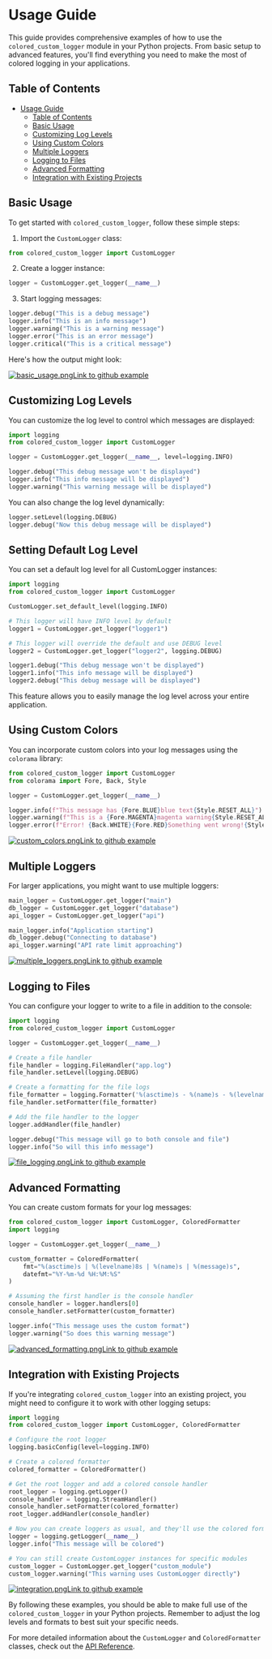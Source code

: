 # Usage Guide

This guide provides comprehensive examples of how to use the `colored_custom_logger` module in your Python projects. From basic setup to advanced features, you'll find everything you need to make the most of colored logging in your applications.

## Table of Contents

- [Usage Guide](#usage-guide)
  - [Table of Contents](#table-of-contents)
  - [Basic Usage](#basic-usage)
  - [Customizing Log Levels](#customizing-log-levels)
  - [Using Custom Colors](#using-custom-colors)
  - [Multiple Loggers](#multiple-loggers)
  - [Logging to Files](#logging-to-files)
  - [Advanced Formatting](#advanced-formatting)
  - [Integration with Existing Projects](#integration-with-existing-projects)

## Basic Usage

To get started with `colored_custom_logger`, follow these simple steps:

1. Import the `CustomLogger` class:

```python
from colored_custom_logger import CustomLogger
```

2. Create a logger instance:

```python
logger = CustomLogger.get_logger(__name__)
```

3. Start logging messages:

```python
logger.debug("This is a debug message")
logger.info("This is an info message")
logger.warning("This is a warning message")
logger.error("This is an error message")
logger.critical("This is a critical message")
```

Here's how the output might look:

[![basic_usage.png](./images/basic_usage.png)Link to github example](https://github.com/robin-collins/colored_custom_logger/blob/main/examples/basic_usage.py)

## Customizing Log Levels

You can customize the log level to control which messages are displayed:

```python
import logging
from colored_custom_logger import CustomLogger

logger = CustomLogger.get_logger(__name__, level=logging.INFO)

logger.debug("This debug message won't be displayed")
logger.info("This info message will be displayed")
logger.warning("This warning message will be displayed")
```

You can also change the log level dynamically:

```python
logger.setLevel(logging.DEBUG)
logger.debug("Now this debug message will be displayed")
```

## Setting Default Log Level

You can set a default log level for all CustomLogger instances:

```python
import logging
from colored_custom_logger import CustomLogger

CustomLogger.set_default_level(logging.INFO)

# This logger will have INFO level by default
logger1 = CustomLogger.get_logger("logger1")

# This logger will override the default and use DEBUG level
logger2 = CustomLogger.get_logger("logger2", logging.DEBUG)

logger1.debug("This debug message won't be displayed")
logger1.info("This info message will be displayed")
logger2.debug("This debug message will be displayed")
```

This feature allows you to easily manage the log level across your entire application.

## Using Custom Colors

You can incorporate custom colors into your log messages using the `colorama` library:

```python
from colored_custom_logger import CustomLogger
from colorama import Fore, Back, Style

logger = CustomLogger.get_logger(__name__)

logger.info(f"This message has {Fore.BLUE}blue text{Style.RESET_ALL}")
logger.warning(f"This is a {Fore.MAGENTA}magenta warning{Style.RESET_ALL}")
logger.error(f"Error! {Back.WHITE}{Fore.RED}Something went wrong!{Style.RESET_ALL}")
```

[![custom_colors.png](./images/custom_color_example.png)Link to github example](https://github.com/robin-collins/colored_custom_logger/blob/main/examples/ss_custom_color_example.py)

## Multiple Loggers

For larger applications, you might want to use multiple loggers:

```python
main_logger = CustomLogger.get_logger("main")
db_logger = CustomLogger.get_logger("database")
api_logger = CustomLogger.get_logger("api")

main_logger.info("Application starting")
db_logger.debug("Connecting to database")
api_logger.warning("API rate limit approaching")
```

[![multiple_loggers.png](./images/ss_multiple_loggers_example.png)Link to github example](https://github.com/robin-collins/colored_custom_logger/blob/main/examples/ss_multiple_loggers_example.py)

## Logging to Files

You can configure your logger to write to a file in addition to the console:

```python
import logging
from colored_custom_logger import CustomLogger

logger = CustomLogger.get_logger(__name__)

# Create a file handler
file_handler = logging.FileHandler("app.log")
file_handler.setLevel(logging.DEBUG)

# Create a formatting for the file logs
file_formatter = logging.Formatter('%(asctime)s - %(name)s - %(levelname)s - %(message)s')
file_handler.setFormatter(file_formatter)

# Add the file handler to the logger
logger.addHandler(file_handler)

logger.debug("This message will go to both console and file")
logger.info("So will this info message")
```

[![file_logging.png](./images/logging_to_files.png)Link to github example](https://github.com/robin-collins/colored_custom_logger/blob/main/examples/logging_to_files.py)

## Advanced Formatting

You can create custom formats for your log messages:

```python
from colored_custom_logger import CustomLogger, ColoredFormatter
import logging

logger = CustomLogger.get_logger(__name__)

custom_formatter = ColoredFormatter(
    fmt="%(asctime)s | %(levelname)8s | %(name)s | %(message)s",
    datefmt="%Y-%m-%d %H:%M:%S"
)

# Assuming the first handler is the console handler
console_handler = logger.handlers[0]
console_handler.setFormatter(custom_formatter)

logger.info("This message uses the custom format")
logger.warning("So does this warning message")
```

[![advanced_formatting.png](./images/advanced_formatting.png)Link to github example](https://github.com/robin-collins/colored_custom_logger/blob/main/examples/advanced_formatting.py)

## Integration with Existing Projects

If you're integrating `colored_custom_logger` into an existing project, you might need to configure it to work with other logging setups:

```python
import logging
from colored_custom_logger import CustomLogger, ColoredFormatter

# Configure the root logger
logging.basicConfig(level=logging.INFO)

# Create a colored formatter
colored_formatter = ColoredFormatter()

# Get the root logger and add a colored console handler
root_logger = logging.getLogger()
console_handler = logging.StreamHandler()
console_handler.setFormatter(colored_formatter)
root_logger.addHandler(console_handler)

# Now you can create loggers as usual, and they'll use the colored formatter
logger = logging.getLogger(__name__)
logger.info("This message will be colored")

# You can still create CustomLogger instances for specific modules
custom_logger = CustomLogger.get_logger("custom_module")
custom_logger.warning("This warning uses CustomLogger directly")
```

[![integration.png](./images/integration_with_existing_projects.png)Link to github example](https://github.com/robin-collins/colored_custom_logger/blob/main/examples/integration_with_existing_projects.py)

By following these examples, you should be able to make full use of the `colored_custom_logger` in your Python projects. Remember to adjust the log levels and formats to best suit your specific needs.

For more detailed information about the `CustomLogger` and `ColoredFormatter` classes, check out the [API Reference](api.md).